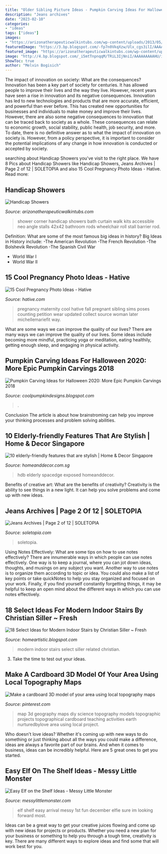 ```yaml
---
title: "Older Sibling Picture Ideas - Pumpkin Carving Ideas For Halloween 2020: More Epic Pumpkin Carvings 2018"
description: "Jeans archives"
date: "2023-02-10"
categories:
- "ideas"
tags: ["ideas"]
images:
- "https://arizonatherapeuticwalkintubs.com/wp-content/uploads/2013/05/handicap-shower-2042x42.jpg"
featuredImage: "https://3.bp.blogspot.com/-fp7n0VkqXzw/Ulx_cgs3ilI/AAAAAAAAIsY/sascJitkcmg/s640/2bfe9b37b457d20699e384ac543388b0.jpg"
featured_image: "https://arizonatherapeuticwalkintubs.com/wp-content/uploads/2013/05/handicap-shower-2042x42.jpg"
image: "http://4.bp.blogspot.com/_i5mtTnpnqqM/TRiL3IjNniI/AAAAAAAAAHU/i_fKpf7z7X0/s1600/Modern-Stairs-14.jpg.jpg"
ShowToc: true
author: "Melvin Bogisich"
---
```



The impact of innovation on society: What are the consequences?
Innovation has been a key part of society for centuries. It has allowed people to improve their lives and the way they live. However, recent years have seen a rise in innovation and its negative consequences. Innovation has led to new technologies and products that are more accurate, efficient, and powerful than ever before. This has created new opportunities for businesses and individuals to make money and improve their lives. However, there are also some negative consequences to innovation that can be traced back to society as a whole. These consequences can relate to economic growth, social stability, public health, job security, and more. To date, there is no definitive answer as to what the impact of innovation on society is. However, from a policy perspective, it is important to consider the potential implications of any change in how innovation is conducted or accepted by society.

	

		
searching about Handicap Showers you've visit to the right place. We have 8 Pics about Handicap Showers like Handicap Showers, Jeans Archives | Page 2 of 12 | SOLETOPIA and also 15 Cool Pregnancy Photo Ideas - Hative. Read more:
		
    
## Handicap Showers

<img loading=lazy src="https://arizonatherapeuticwalkintubs.com/wp-content/uploads/2013/05/handicap-shower-2042x42.jpg" onerror="this.onerror=null;this.src='https://tse1.mm.bing.net/th?id=OIP.SZbr6PBgfaibvRLIMxQDDwHaJ3&amp;pid=15.1';" alt="Handicap Showers">

_Source: arizonatherapeuticwalkintubs.com_

>shower corner handicap showers bath curtain walk kits accessible neo angle stalls 42x42 bathroom rods wheelchair roll stall barrier rod. 

	

Definition: What are some of the most famous big ideas in history?
Big Ideas in History include: 
-The American Revolution 
-The French Revolution 
-The Bolshevik Revolution 
-The Spanish Civil War 
- World War I 
- World War II

    
## 15 Cool Pregnancy Photo Ideas - Hative

<img loading=lazy src="https://hative.com/wp-content/uploads/2014/11/pregnancy-photo-ideas/7-cool-pregnancy-photo-ideas.jpg" onerror="this.onerror=null;this.src='https://tse4.mm.bing.net/th?id=OIP.4LD72bU6nJ_gEpIry0L_8wHaLH&amp;pid=15.1';" alt="15 Cool Pregnancy Photo Ideas - Hative">

_Source: hative.com_

>pregnancy maternity cool hative fall pregnant sibling sims poses counting petition wear updated collect source woman later michellemariefit way. 

	

What are some ways we can improve the quality of our lives?
There are many ways we can improve the quality of our lives. Some ideas include becoming more mindful, practicing yoga or meditation, eating healthily, getting enough sleep, and engaging in physical activity.

    
## Pumpkin Carving Ideas For Halloween 2020: More Epic Pumpkin Carvings 2018

<img loading=lazy src="https://3.bp.blogspot.com/-fp7n0VkqXzw/Ulx_cgs3ilI/AAAAAAAAIsY/sascJitkcmg/s640/2bfe9b37b457d20699e384ac543388b0.jpg" onerror="this.onerror=null;this.src='https://tse3.mm.bing.net/th?id=OIP.k_TTddgulpTZeK7t4IE9SwAAAA&amp;pid=15.1';" alt="Pumpkin Carving Ideas for Halloween 2020: More Epic Pumpkin Carvings 2018">

_Source: coolpumpkindesigns.blogspot.com_

>. 

	

Conclusion
The article is about how brainstroming can help you improve your thinking processes and problem solving abilities.

    
## 10 Elderly-friendly Features That Are Stylish | Home &amp; Decor Singapore

<img loading=lazy src="http://www.homeanddecor.com.sg/sites/default/files/blog/2016/04/34835-2807-spacedge-designs-photo-4-8.jpg" onerror="this.onerror=null;this.src='https://tse3.mm.bing.net/th?id=OIP.V55tVr1fdTu0fNLHFYGj2AHaLI&amp;pid=15.1';" alt="10 elderly-friendly features that are stylish | Home &amp; Decor Singapore">

_Source: homeanddecor.com.sg_

>hdb elderly spacedge exposed homeanddecor. 

	

Benefits of creative art: What are the benefits of creativity?
Creativity is the ability to see things in a new light. It can help you solve problems and come up with new ideas.

    
## Jeans Archives | Page 2 Of 12 | SOLETOPIA

<img loading=lazy src="https://www.soletopia.com/wp-content/uploads/2014/07/multicolor-paint-splatter-denim-white-sneakers-mens-fashion.jpg" onerror="this.onerror=null;this.src='https://tse3.mm.bing.net/th?id=OIP.SU7nweHENRRvFtgZ7tqbiwHaLH&amp;pid=15.1';" alt="Jeans Archives | Page 2 of 12 | SOLETOPIA">

_Source: soletopia.com_

>soletopia. 

	

Using Notes Effectively: What are some tips on how to use notes effectively?
There are innumerable ways in which people can use notes effectively. One way is to keep a journal, where you can jot down ideas, thoughts, and musings on any subject you want. Another way to use notes is to organize them according to topic or idea. You could also make a list of key points or take quickNotes to help you stay organized and focused on your work. Finally, if you find yourself constantly forgetting things, it may be helpful to keep an open mind about the different ways in which you can use notes effectively.

    
## 18 Select Ideas For Modern Indoor Stairs By Christian Siller ~ Fresh

<img loading=lazy src="http://4.bp.blogspot.com/_i5mtTnpnqqM/TRiL3IjNniI/AAAAAAAAAHU/i_fKpf7z7X0/s1600/Modern-Stairs-14.jpg.jpg" onerror="this.onerror=null;this.src='https://tse3.mm.bing.net/th?id=OIP.NLAmjTvN7F2xbmiEW5lVRQHaLF&amp;pid=15.1';" alt="18 Select Ideas for Modern Indoor Stairs by Christian Siller ~ Fresh">

_Source: homeartistic.blogspot.com_

>modern indoor stairs select siller related christian. 

	

3. Take the time to test out your ideas.

    
## Make A Cardboard 3D Model Of Your Area Using Local Topography Maps

<img loading=lazy src="https://i.pinimg.com/736x/08/dd/28/08dd28a6630060a1ea2c90e524d3a191--science-models-landscape-model.jpg?b=t" onerror="this.onerror=null;this.src='https://tse2.mm.bing.net/th?id=OIP.PO3hUO2Bw8Y0z02ZN8uiGwHaLJ&amp;pid=15.1';" alt="Make a cardboard 3D model of your area using local topography maps">

_Source: pinterest.com_

>map 3d geography maps diy science topography models topographic projects topographical cardboard teaching activities earth nurturedbylove area using local project. 

	

Who doesn't love ideas? Whether it's coming up with new ways to do something or just thinking about all the ways you could make a difference, ideas are always a favorite part of our brains. And when it comes to business, ideas can be incredibly helpful. Here are 5 great ones to get you started.

    
## Easy Elf On The Shelf Ideas - Messy Little Monster

<img loading=lazy src="https://2.bp.blogspot.com/-pP-7kxIQOy0/VGPbh4bGPcI/AAAAAAAABFk/JH7WeOQL_Rk/s640/1500975_10151925407443089_1180067593_o.jpg" onerror="this.onerror=null;this.src='https://tse2.mm.bing.net/th?id=OIP.me5Pl5oTLY7SQXDHH8ZYqAHaJ4&amp;pid=15.1';" alt="Easy Elf on the Shelf Ideas - Messy Little Monster">

_Source: messylittlemonster.com_

>elf shelf easy arrival messy 1st fun december elfie sure im looking forward most. 

	

Ideas can be a great way to get your creative juices flowing and come up with new ideas for projects or products. Whether you need a new plan for your business or something to help you through a tough time, creativity is key. There are many different ways to explore ideas and find some that will work best for you.

